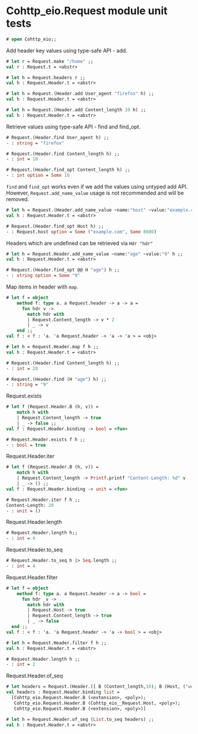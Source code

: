 # Cohttp_eio.Request module unit tests

```ocaml
# open Cohttp_eio;;
```

Add header key values using type-safe API - add.

```ocaml
# let r = Request.make "/home" ;;
val r : Request.t = <abstr>

# let h = Request.headers r ;;
val h : Request.Header.t = <abstr>

# let h = Request.(Header.add User_agent "firefox" h) ;;
val h : Request.Header.t = <abstr>

# let h = Request.(Header.add Content_length 10 h) ;;
val h : Request.Header.t = <abstr>
```

Retrieve values using type-safe API - find and find_opt.

```ocaml
# Request.(Header.find User_agent h) ;;
- : string = "firefox"

# Request.(Header.find Content_length h) ;;
- : int = 10

# Request.(Header.find_opt Content_length h) ;;
- : int option = Some 10
```

`find` and `find_opt` works even if we add the values using untyped add API. However, 
`Request.add_name_value` usage is not recommended and will be removed.

```ocaml
# let h = Request.(Header.add_name_value ~name:"host" ~value:"example.com:8080" h) ;;
val h : Request.Header.t = <abstr>

# Request.(Header.find_opt Host h) ;;
- : Request.host option = Some ("example.com", Some 8080)
```

Headers which are undefined can be retrieved via `Hdr "hdr"`

```ocaml
# let h = Request.Header.add_name_value ~name:"age" ~value:"9" h ;;
val h : Request.Header.t = <abstr>

# Request.(Header.find_opt @@ H "age") h ;;
- : string option = Some "9"
```

Map items in header with `map`.

```ocaml
# let f = object
    method f: type a. a Request.header -> a -> a =
      fun hdr v ->
        match hdr with
        | Request.Content_length -> v * 2
        | _ -> v
    end ;;
val f : < f : 'a. 'a Request.header -> 'a -> 'a > = <obj>

# let h = Request.Header.map f h ;; 
val h : Request.Header.t = <abstr>

# Request.(Header.find Content_length h) ;;
- : int = 20

# Request.(Header.find (H "age") h) ;;
- : string = "9"
```

Request.exists

```ocaml
# let f (Request.Header.B (h, v)) =
    match h with
    | Request.Content_length -> true
    | _ -> false ;;
val f : Request.Header.binding -> bool = <fun>

# Request.Header.exists f h ;;
- : bool = true
```

Request.Header.iter

```ocaml
# let f (Request.Header.B (h, v)) =
    match h with
    | Request.Content_length -> Printf.printf "Content-Length: %d" v
    | _ -> () ;;
val f : Request.Header.binding -> unit = <fun>

# Request.Header.iter f h ;;
Content-Length: 20
- : unit = ()
```

Request.Header.length

```ocaml
# Request.Header.length h;;
- : int = 4
```

Request.Header.to_seq

```ocaml
# Request.Header.to_seq h |> Seq.length ;;
- : int = 4
```

Request.Header.filter

```ocaml
# let f = object
    method f: type a. a Request.header -> a -> bool =
      fun hdr _v ->
        match hdr with
        | Request.Host -> true
        | Request.Content_length -> true
        | _ -> false
  end ;;
val f : < f : 'a. 'a Request.header -> 'a -> bool > = <obj>

# let h = Request.Header.filter f h ;;
val h : Request.Header.t = <abstr>

# Request.Header.length h ;;
- : int = 2
```

Request.Header.of_seq

```ocaml
# let headers = Request.(Header.([ B (Content_length,10); B (Host, ("www.example.com", None)); B (H "age", "30")])) ;;
val headers : Request.Header.binding list =
  [Cohttp_eio.Request.Header.B (<extension>, <poly>);
   Cohttp_eio.Request.Header.B (Cohttp_eio__Request.Host, <poly>);
   Cohttp_eio.Request.Header.B (<extension>, <poly>)]

# let h = Request.Header.of_seq (List.to_seq headers) ;;
val h : Request.Header.t = <abstr>
```
